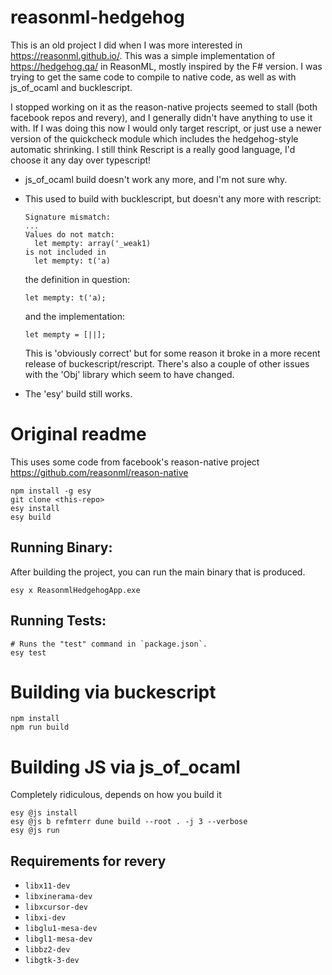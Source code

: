 # reasonml-hedgehog

This is an old project I did when I was more interested in https://reasonml.github.io/. This was a simple implementation of https://hedgehog.qa/ in ReasonML, mostly inspired by the F# version. I was trying to get the same code to compile to native code, as well as with js_of_ocaml and bucklescript.

I stopped working on it as the reason-native projects seemed to stall (both facebook repos and revery), and I generally didn't have anything to use it with. If I was doing this now I would only target rescript, or just use a newer version of the quickcheck module which includes the hedgehog-style automatic shrinking. I still think Rescript is a really good language, I'd choose it any day over typescript!

- js_of_ocaml build doesn't work any more, and I'm not sure why.
- This used to build with bucklescript, but doesn't any more with rescript:

      Signature mismatch:
      ...
      Values do not match:
        let mempty: array('_weak1)
      is not included in
        let mempty: t('a)

  the definition in question:

      let mempty: t('a);

  and the implementation:

      let mempty = [||];

  This is 'obviously correct' but for some reason it broke in a more recent release of buckescript/rescript. There's also a couple of other issues with the 'Obj' library which seem to have changed.

- The 'esy' build still works.

# Original readme

This uses some code from facebook's reason-native project https://github.com/reasonml/reason-native

```
npm install -g esy
git clone <this-repo>
esy install
esy build
```

## Running Binary:

After building the project, you can run the main binary that is produced.

```
esy x ReasonmlHedgehogApp.exe
```

## Running Tests:

```
# Runs the "test" command in `package.json`.
esy test
```

# Building via buckescript

```
npm install
npm run build
```

# Building JS via js_of_ocaml

Completely ridiculous, depends on how you build it

```
esy @js install
esy @js b refmterr dune build --root . -j 3 --verbose
esy @js run
```

## Requirements for revery

- `libx11-dev`
- `libxinerama-dev`
- `libxcursor-dev`
- `libxi-dev`
- `libglu1-mesa-dev`
- `libgl1-mesa-dev`
- `libbz2-dev`
- `libgtk-3-dev`
